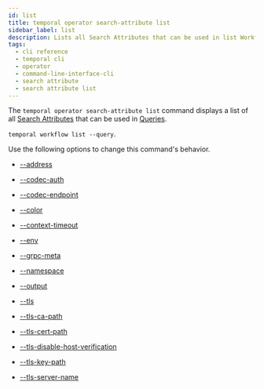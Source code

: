 ```yaml
---
id: list
title: temporal operator search-attribute list
sidebar_label: list
description: Lists all Search Attributes that can be used in list Workflow Queries.
tags:
  - cli reference
  - temporal cli
  - operator
  - command-line-interface-cli
  - search attribute
  - search attribute list
---
```


The `temporal operator search-attribute list` command displays a list of all [Search Attributes](/concepts/what-is-a-search-attribute) that can be used in [Queries](/concepts/what-is-a-query).

`temporal workflow list --query`.

Use the following options to change this command's behavior.

- [--address](/cli/cmd-options/address)

- [--codec-auth](/cli/cmd-options/codec-auth)

- [--codec-endpoint](/cli/cmd-options/codec-endpoint)

- [--color](/cli/cmd-options/color)

- [--context-timeout](/cli/cmd-options/context-timeout)

- [--env](/cli/cmd-options/env)

- [--grpc-meta](/cli/cmd-options/grpc-meta)

- [--namespace](/cli/cmd-options/namespace)

- [--output](/cli/cmd-options/output)

- [--tls](/cli/cmd-options/tls)

- [--tls-ca-path](/cli/cmd-options/tls-ca-path)

- [--tls-cert-path](/cli/cmd-options/tls-cert-path)

- [--tls-disable-host-verification](/cli/cmd-options/tls-disable-host-verification)

- [--tls-key-path](/cli/cmd-options/tls-key-path)

- [--tls-server-name](/cli/cmd-options/tls-server-name)
